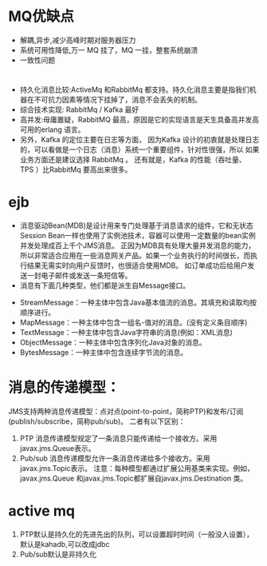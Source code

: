 # MQ优缺点
- 解耦,异步,减少高峰时期对服务器压力
- 系统可用性降低,万一 MQ 挂了，MQ 一挂，整套系统崩溃
- 一致性问题

# 
- 持久化消息比较:ActiveMq 和RabbitMq 都支持。持久化消息主要是指我们机器在不可抗力因素等情况下挂掉了，消息不会丢失的机制。
- 综合技术实现: RabbitMq / Kafka 最好
- 高并发:毋庸置疑，RabbitMQ 最高，原因是它的实现语言是天生具备高并发高可用的erlang 语言。
- 另外，Kafka 的定位主要在日志等方面， 因为Kafka 设计的初衷就是处理日志的，可以看做是一个日志（消息）系统一个重要组件，针对性很强，所以 如果业务方面还是建议选择 RabbitMq 。
还有就是，Kafka 的性能（吞吐量、TPS ）比RabbitMq 要高出来很多。

# ejb
- 消息驱动Bean(MDB)是设计用来专门处理基于消息请求的组件，它和无状态Session Bean一样也使用了实例池技术，容器可以使用一定数量的bean实例并发处理成百上千个JMS消息。
正因为MDB具有处理大量并发消息的能力，所以非常适合应用在一些消息网关产品。如果一个业务执行的时间很长，而执行结果无需实时向用户反馈时，也很适合使用MDB。
如订单成功后给用户发送一封电子邮件或发送一条短信等。
- 消息有下面几种类型，他们都是派生自Message接口。
* StreamMessage：一种主体中包含Java基本值流的消息。其填充和读取均按顺序进行。
* MapMessage：一种主体中包含一组名-值对的消息。(没有定义条目顺序)
* TextMessage：一种主体中包含Java字符串的消息(例如：XML消息)
* ObjectMessage：一种主体中包含序列化Java对象的消息。
* BytesMessage：一种主体中包含连续字节流的消息。

# 消息的传递模型：
JMS支持两种消息传递模型：点对点(point-to-point，简称PTP)和发布/订阅(publish/subscribe，简称pub/sub)。
二者有以下区别：
1. PTP 消息传递模型规定了一条消息只能传递给一个接收方。采用javax.jms.Queue表示。
2. Pub/sub 消息传递模型允许一条消息传递给多个接收方。采用javax.jms.Topic表示。
注意：每种模型都通过扩展公用基类来实现。例如，javax.jms.Queue 和javax.jms.Topic都扩展自javax.jms.Destination 类。

# active mq
1. PTP默认是持久化的先进先出的队列，可以设置超时时间（一般没人设置），默认是kahadb,可以改成jdbc
2. Pub/sub默认是非持久化